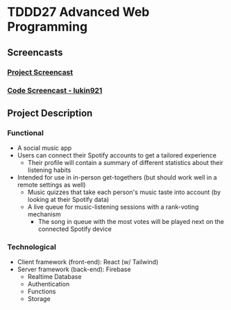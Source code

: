 # TDDD27 Advanced Web Programming

## Screencasts

### [Project Screencast](https://youtu.be/D5uOKUn5cbo)
### [Code Screencast - lukin921](https://youtu.be/ljqwI3ayBvI)

## Project Description

### Functional

- A social music app
- Users can connect their Spotify accounts to get a tailored experience
  - Their profile will contain a summary of different statistics about their listening habits
- Intended for use in in-person get-togethers (but should work well in a remote settings as well)
  - Music quizzes that take each person's music taste into account (by looking at their Spotify data)
  - A live queue for music-listening sessions with a rank-voting mechanism
    - The song in queue with the most votes will be played next on the connected Spotify device

### Technological

- Client framework (front-end): React (w/ Tailwind)
- Server framework (back-end): Firebase
  - Realtime Database
  - Authentication
  - Functions
  - Storage

